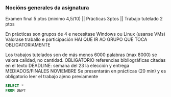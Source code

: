 ### Nocións generales da asignatura

Examen final 5 ptos (minimo 4,5/10) || Prácticas 3ptos || Trabajo tutelado 2 ptos

En prácticas son grupos de 4 e necesitase Windows ou Linux (usanse VMs)
Valorase traballo e participación
HAI QUE IR AO GRUPO QUE TOCA OBLIGATORIAMENTE

Los trabajos tutelados son de más menos 6000 palabras (max 8000) se valora calidad, no cantidad.
OBLIGATORIO referencias bibliográficas citadas en el texto
DEADLINE: semana del 23 la elección y entrega MEDIADOS/FINALES NOVIEMBRE
Se presentarán en prácticas (20 min) y es obligatorio leer el trabajo ajeno previamente

```sql
SELECT *
FROM DEPT
```